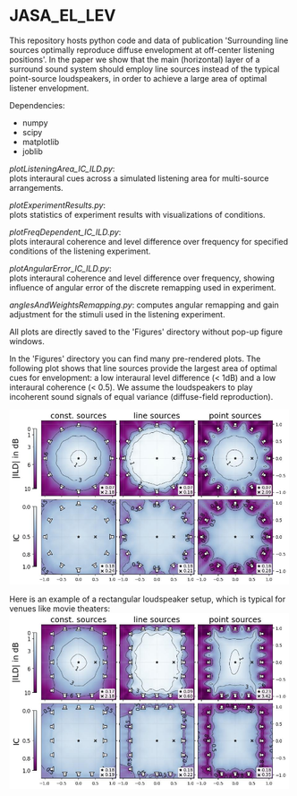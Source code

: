 # JASA_EL_LEV
This repository hosts python code and data of publication 'Surrounding line sources optimally reproduce diffuse envelopment at off-center listening positions'. In the paper we show that the main (horizontal) layer of a surround sound system should employ line sources instead of the typical point-source loudspeakers, in order to achieve a large area of optimal listener envelopment.

Dependencies:
* numpy
* scipy
* matplotlib
* joblib
  
  
*plotListeningArea_IC_ILD.py*:  
plots interaural cues across a simulated listening area for multi-source arrangements. 

*plotExperimentResults.py*:  
plots statistics of experiment results with visualizations of conditions.  
  
*plotFreqDependent_IC_ILD.py*:  
plots interaural coherence and level difference over frequency for specified conditions of the listening experiment.  
  
*plotAngularError_IC_ILD.py*:  
plots interaural coherence and level difference over frequency, showing influence of angular error of the discrete remapping used in experiment.

*anglesAndWeightsRemapping.py*:
computes angular remapping and gain adjustment for the stimuli used in the listening experiment.
  
All plots are directly saved to the 'Figures' directory without pop-up figure windows.

In the 'Figures' directory you can find many pre-rendered plots. The following plot shows that line sources provide the largest area of optimal cues for envelopment: a low interaural level difference (< 1dB) and a low interaural coherence (< 0.5). We assume the loudspeakers to play incoherent sound signals of equal variance (diffuse-field reproduction).

<img src="/Figures/ListeningArea_IC_ILD/12LS_sweet_area_ERB.jpg" alt="drawing" width="500"/>

Here is an example of a rectangular loudspeaker setup, which is typical for venues like movie theaters:
<img src="/Figures/ListeningArea_IC_ILD/RECT_80wide100long_16LS_sweet_area_ERB.jpg" alt="drawing" width="500"/>
